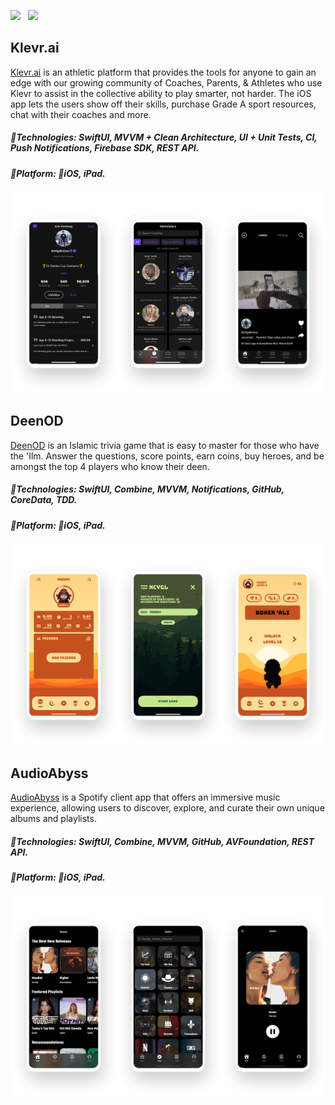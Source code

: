 <a href="https://apps.apple.com/us/developer/mahmoud-youssef/id1530725263" target="_blank"><img src="https://img.shields.io/badge/App%20Store-Mahmoud%20Youssef-green.svg?style=for-the-badge&logo=apple&logoColor=white"></a>&nbsp;&nbsp;&nbsp;<a href="https://linkedin.com/in/moodyf" target="_blank"><img src="https://img.shields.io/badge/linkedin-mahmoud-blue.svg?style=for-the-badge&logo=linkedin&logoColor=white"></a>

## Klevr.ai
[Klevr.ai](https://klevr.ai) is an athletic platform that provides the tools for anyone to gain an edge with our growing community of Coaches, Parents, & Athletes who use Klevr to assist in the collective ability to play smarter, not harder. The iOS app lets the users show off their skills, purchase Grade A sport resources, chat with their coaches and more.

##### 🔨Technologies: SwiftUI, MVVM + Clean Architecture, UI + Unit Tests, CI, Push Notifications, Firebase SDK, REST API.
##### 🚀Platform: 📱iOS, iPad.
<p align="center">
<a href="https://apps.apple.com/ca/app/klevr-sports/id1560186555" target="_blank"><img src="images/klevr/klevr.png" width="900" title="Klevr"></a>
</p>

## DeenOD
[DeenOD](https://apps.apple.com/ca/app/deenod/id1559388503) is an Islamic trivia game that is easy to master for those who have the 'Ilm. Answer the questions, score points, earn coins, buy heroes, and be amongst the top 4 players who know their deen.

##### 🔨Technologies: SwiftUI, Combine, MVVM, Notifications, GitHub, CoreData, TDD.
##### 🚀Platform: 📱iOS, iPad.
<p align="center">
<a href="https://apps.apple.com/us/app/deenod/id1559388503" target="_blank"><img src="images/deenod/deenod.png" width="900" title="DeenOD"></a>
</p>

## AudioAbyss
[AudioAbyss](https://github.com/DevMoodie/AudioAbyss) is a Spotify client app that offers an immersive music experience, allowing users to discover, explore, and curate their own unique albums and playlists.

##### 🔨Technologies: SwiftUI, Combine, MVVM, GitHub, AVFoundation, REST API.
##### 🚀Platform: 📱iOS, iPad.
<p align="center">
<a href="https://github.com/DevMoodie/AudioAbyss" target="_blank"><img src="images/audioabyss/audioabyss.png" width="900" title="AudioAbyss"></a>
</p>

